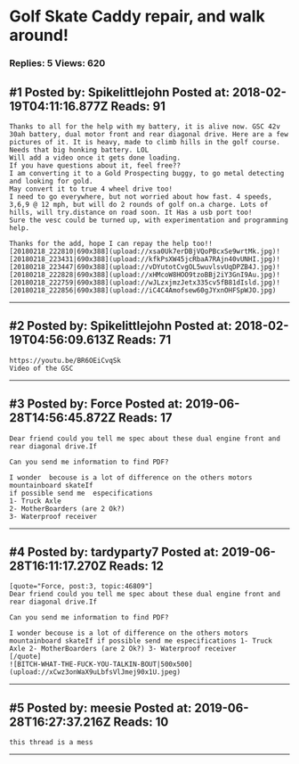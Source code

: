 # Golf Skate Caddy repair, and walk around!

### Replies: 5 Views: 620

## \#1 Posted by: Spikelittlejohn Posted at: 2018-02-19T04:11:16.877Z Reads: 91

```
Thanks to all for the help with my battery, it is alive now. GSC 42v 30ah battery, dual motor front and rear diagonal drive. Here are a few pictures of it. It is heavy, made to climb hills in the golf course. Needs that big honking battery. LOL
Will add a video once it gets done loading.
If you have questions about it, feel free??
I am converting it to a Gold Prospecting buggy, to go metal detecting and looking for gold.
May convert it to true 4 wheel drive too!
I need to go everywhere, but not worried about how fast. 4 speeds, 3,6,9 @ 12 mph, but will do 2 rounds of golf on.a charge. Lots of hills, will try.distance on road soon. It Has a usb port too!
Sure the vesc could be turned up, with experimentation and programming help.

Thanks for the add, hope I can repay the help too!![20180218_222810|690x388](upload://xsa0Uk7erDBjVQoPBcxSe9wrtMk.jpg)![20180218_223431|690x388](upload://kfkPsXW45jcRbaA7RAjn40vUNHI.jpg)![20180218_223447|690x388](upload://vDYutotCvgOL5wuvlsvUqDPZB4J.jpg)![20180218_222828|690x388](upload://xHMcoW8HOO9tzoBBj2iY3GnI9Au.jpg)![20180218_222759|690x388](upload://wJLzxjmzJetx335cv5fB81dIsld.jpg)![20180218_222856|690x388](upload://iC4C4Amofsew60gJYxnOHFSpWJO.jpg)
```

---
## \#2 Posted by: Spikelittlejohn Posted at: 2018-02-19T04:56:09.613Z Reads: 71

```
https://youtu.be/BR6OEiCvqSk
Video of the GSC
```

---
## \#3 Posted by: Force Posted at: 2019-06-28T14:56:45.872Z Reads: 17

```
Dear friend could you tell me spec about these dual engine front and rear diagonal drive.If

Can you send me information to find PDF?

I wonder  becouse is a lot of difference on the others motors  mountainboard skateIf 
if possible send me  especifications
1- Truck Axle
2- MotherBoarders (are 2 Ok?)
3- Waterproof receiver
```

---
## \#4 Posted by: tardyparty7 Posted at: 2019-06-28T16:11:17.270Z Reads: 12

```
[quote="Force, post:3, topic:46809"]
Dear friend could you tell me spec about these dual engine front and rear diagonal drive.If

Can you send me information to find PDF?

I wonder becouse is a lot of difference on the others motors mountainboard skateIf if possible send me especifications 1- Truck Axle 2- MotherBoarders (are 2 Ok?) 3- Waterproof receiver
[/quote]
![BITCH-WHAT-THE-FUCK-YOU-TALKIN-BOUT|500x500](upload://xCwz3onWaX9uLbfsVlJmej90x1U.jpeg)
```

---
## \#5 Posted by: meesie Posted at: 2019-06-28T16:27:37.216Z Reads: 10

```
this thread is a mess
```

---
